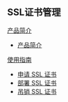 ## SSL证书管理

[产品简介]()
 
* [产品简介](平台服务/SSL证书/产品简介/SSL证书管理产品简介.md)

[使用指南]()

* [申请 SSL 证书](平台服务/SSL证书/使用指南/申请SSL证书.md)
* [部署 SSL 证书](平台服务/SSL证书/使用指南/部署SSL证书.md)
* [吊销 SSL 证书](平台服务/SSL证书/使用指南/吊销SSL证书.md)